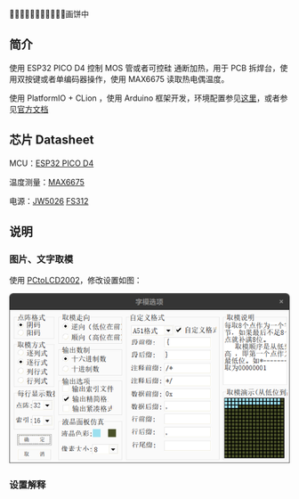 🍪🍪🍪🍪🍪🍪🍪🍪🍪🍪🍪画饼中

## 简介

使用 ESP32 PICO D4 控制 MOS 管或者可控硅 通断加热，用于 PCB 拆焊台，使用双按键或者单编码器操作，使用 MAX6675 读取热电偶温度。

使用 PlatformIO + CLion ，使用 Arduino 框架开发，环境配置参见[这里](https://www.jianguoyun.com/p/DcLwExQQjeHjChiP5twEIAA)，或者参见[官方文档](https://docs.platformio.org/en/latest/integration/ide/clion.html#ide-clion)

## 芯片 Datasheet

MCU：[ESP32 PICO D4](https://www.espressif.com/zh-hans/support/documents/technical-documents?keys=&field_type_tid%5B%5D=492&field_type_tid%5B%5D=21)

温度测量：[MAX6675](http://www.semiee.com/b92cec59-3aa7-4ca2-8923-bf8bd47c4804.html)

电源：[JW5026](http://www.semiee.com/0be2323a-29ac-47c7-a57d-88a9e1451cfb.html)  [FS312](http://www.semiee.com/5d0a8fc3-8f2a-4743-9e56-e9378ba42125.html)

## 说明

### 图片、文字取模

使用 [PCtoLCD2002](https://github.com/fishjump/PCtoLCD2002_exe)，修改设置如图：

![image-20221005110249285](assets/image-20221005110249285.png)

### 设置解释
